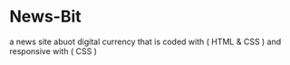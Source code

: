 # News-Bit
a news site abuot digital currency that is coded with ( HTML &amp; CSS ) and responsive with ( CSS )
